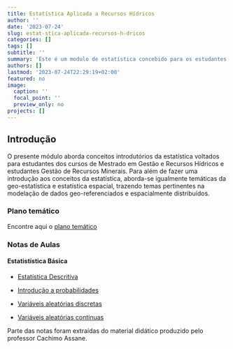 ```yaml
---
title: Estatística Aplicada a Recursos Hídricos
author: ''
date: '2023-07-24'
slug: estat-stica-aplicada-recursos-h-dricos
categories: []
tags: []
subtitle: ''
summary: 'Este é um modulo de estatística concebido para os estudantes do Mestrado em Gestão de Recursos Hídricos'
authors: []
lastmod: '2023-07-24T22:29:19+02:00'
featured: no
image:
  caption: ''
  focal_point: ''
  preview_only: no
projects: []
---
```



## Introdução 

O presente módulo aborda conceitos introdutórios da estatística voltados para estudantes dos cursos de Mestrado em Gestão e Recursos Hídricos e estudantes Gestão de Recursos Minerais. Para além de fazer uma introdução aos conceitos da estatística, aborda-se igualmente temáticas da geo-estatística e estatística espacial, trazendo temas pertinentes na modelação de dados geo-referenciados e espacialmente distribuídos.



### Plano temático

Encontre aqui o [plano temático](Plano_Tematico_Estatistica_Aplicada.pdf)


### Notas de Aulas


#### Estatistística Básica

- [Estatística Descritiva](MESTRADO_GEOHIDRO.pdf)

- [Introdução a probabilidades](Intro_Probabilidade.pdf)

- [Variáveis aleatórias discretas](Probabilidade_Variaveis_Aleatorias_Discretos.pdf)

- [Variáveis aleatórias contínuas](Probabilidade_Variaveis_Aleatorias_Continuas.pdf)




Parte das notas foram extraídas do material didático produzido pelo professor Cachimo Assane. 